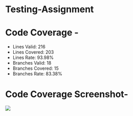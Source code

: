 # Testing-Assignment

<h1>Code Coverage -</h1>
  <ul>
  <li>Lines Valid: 216</li> 
  <li>Lines Covered: 203</li>
  <li>Lines Rate: 93.98% </li>
  <li>Branches Valid: 18  </li>
  <li>Branches Covered: 15</li>
  <li>Branches Rate: 83.38%</li>
  </ul>
  
<h1>Code Coverage Screenshot-</h1>
<img src="https://user-images.githubusercontent.com/52734646/206703997-08393cbd-2e25-4cc1-ba89-ce525a174a8a.png"/>
